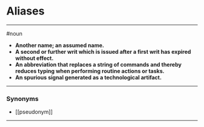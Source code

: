 # Aliases
---
#noun
- **Another name; an assumed name.**
- **A second or further writ which is issued after a first writ has expired without effect.**
- **An abbreviation that replaces a string of commands and thereby reduces typing when performing routine actions or tasks.**
- **An spurious signal generated as a technological artifact.**
---
### Synonyms
- [[pseudonym]]
---
